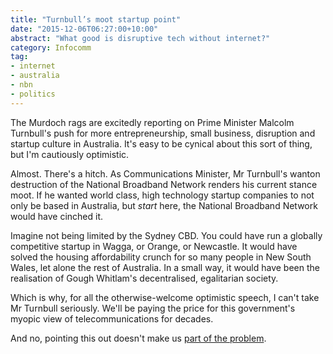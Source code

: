 ```yaml
---
title: "Turnbull’s moot startup point"
date: "2015-12-06T06:27:00+10:00"
abstract: "What good is disruptive tech without internet?"
category: Infocomm
tag:
- internet
- australia
- nbn
- politics
---
```

The Murdoch rags are excitedly reporting on Prime Minister Malcolm Turnbull's push for more entrepreneurship, small business, disruption and startup culture in Australia. It's easy to be cynical about this sort of thing, but I'm cautiously optimistic.

Almost. There's a hitch. As Communications Minister, Mr Turnbull's wanton destruction of the National Broadband Network renders his current stance moot. If he wanted world class, high technology startup companies to not only be based in Australia, but *start* here, the National Broadband Network would have cinched it.

Imagine not being limited by the Sydney CBD. You could have run a globally competitive startup in Wagga, or Orange, or Newcastle. It would have solved the housing affordability crunch for so many people in New South Wales, let alone the rest of Australia. In a small way, it would have been the realisation of Gough Whitlam's decentralised, egalitarian society.

Which is why, for all the otherwise-welcome optimistic speech, I can't take Mr Turnbull seriously. We'll be paying the price for this government's myopic view of telecommunications for decades.

And no, pointing this out doesn't make us [part of the problem](http://localhost:1313/not-part-of-the-problem-if-you-criticise-fttn/).
